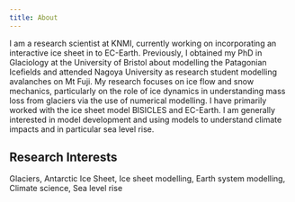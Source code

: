 ```yaml
---
title: About
---
```


I am a research scientist at KNMI, currently working on incorporating an interactive ice sheet in to EC-Earth. Previously, I obtained my PhD in Glaciology at the University of Bristol about modelling the Patagonian Icefields and attended Nagoya University as research student modelling avalanches on Mt Fuji. My research focuses on ice flow and snow mechanics, particularly on the role of ice dynamics in understanding mass loss from glaciers via the use of numerical modelling. I have primarily worked with the ice sheet model BISICLES and EC-Earth. I am generally interested in model development and using models to understand climate impacts and in particular sea level rise. 

## Research Interests

Glaciers, Antarctic Ice Sheet, Ice sheet modelling, Earth system modelling, Climate science, Sea level rise
